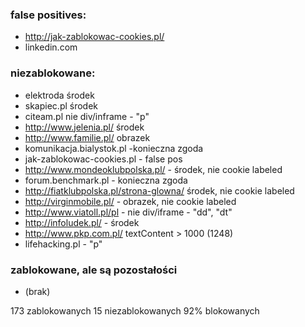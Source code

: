 ###  false positives:  ###
- http://jak-zablokowac-cookies.pl/
- linkedin.com

### niezablokowane: ###
- elektroda środek
- skapiec.pl środek
- citeam.pl nie div/inframe - "p"
- http://www.jelenia.pl/ środek
- http://www.familie.pl/ obrazek
- komunikacja.bialystok.pl -konieczna zgoda
- jak-zablokowac-cookies.pl - false pos
- http://www.mondeoklubpolska.pl/ - środek, nie cookie labeled
- forum.benchmark.pl - konieczna zgoda
- http://fiatklubpolska.pl/strona-glowna/ środek, nie cookie labeled
- http://virginmobile.pl/ - obrazek, nie cookie labeled
- http://www.viatoll.pl/pl - nie div/iframe - "dd", "dt"
- http://infoludek.pl/ - środek
- http://www.pkp.com.pl/ textContent > 1000 (1248)
- lifehacking.pl - "p"

### zablokowane, ale są pozostałości ###
- (brak)

173 zablokowanych
15 niezablokowanych
92% blokowanych